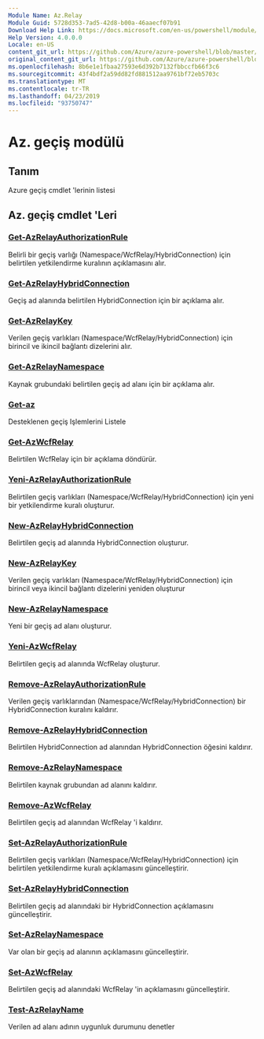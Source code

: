 ```yaml
---
Module Name: Az.Relay
Module Guid: 5728d353-7ad5-42d8-b00a-46aaecf07b91
Download Help Link: https://docs.microsoft.com/en-us/powershell/module/az.relay
Help Version: 4.0.0.0
Locale: en-US
content_git_url: https://github.com/Azure/azure-powershell/blob/master/src/Relay/Relay/help/Az.Relay.md
original_content_git_url: https://github.com/Azure/azure-powershell/blob/master/src/Relay/Relay/help/Az.Relay.md
ms.openlocfilehash: 8b6e1e1fbaa27593e6d392b7132fbbccfb66f3c6
ms.sourcegitcommit: 43f4bdf2a59dd82fd881512aa9761bf72eb5703c
ms.translationtype: MT
ms.contentlocale: tr-TR
ms.lasthandoff: 04/23/2019
ms.locfileid: "93750747"
---
```

# Az. geçiş modülü
## Tanım
Azure geçiş cmdlet 'lerinin listesi

## Az. geçiş cmdlet 'Leri
### [Get-AzRelayAuthorizationRule](Get-AzRelayAuthorizationRule.md)
Belirli bir geçiş varlığı (Namespace/WcfRelay/HybridConnection) için belirtilen yetkilendirme kuralının açıklamasını alır.

### [Get-AzRelayHybridConnection](Get-AzRelayHybridConnection.md)
Geçiş ad alanında belirtilen HybridConnection için bir açıklama alır.

### [Get-AzRelayKey](Get-AzRelayKey.md)
Verilen geçiş varlıkları (Namespace/WcfRelay/HybridConnection) için birincil ve ikincil bağlantı dizelerini alır.

### [Get-AzRelayNamespace](Get-AzRelayNamespace.md)
Kaynak grubundaki belirtilen geçiş ad alanı için bir açıklama alır.

### [Get-az](Get-AzRelayOperation.md)
Desteklenen geçiş Işlemlerini Listele

### [Get-AzWcfRelay](Get-AzWcfRelay.md)
Belirtilen WcfRelay için bir açıklama döndürür.

### [Yeni-AzRelayAuthorizationRule](New-AzRelayAuthorizationRule.md)
Belirtilen geçiş varlıkları (Namespace/WcfRelay/HybridConnection) için yeni bir yetkilendirme kuralı oluşturur.

### [New-AzRelayHybridConnection](New-AzRelayHybridConnection.md)
Belirtilen geçiş ad alanında HybridConnection oluşturur.

### [New-AzRelayKey](New-AzRelayKey.md)
Verilen geçiş varlıkları (Namespace/WcfRelay/HybridConnection) için birincil veya ikincil bağlantı dizelerini yeniden oluşturur

### [New-AzRelayNamespace](New-AzRelayNamespace.md)
Yeni bir geçiş ad alanı oluşturur.

### [Yeni-AzWcfRelay](New-AzWcfRelay.md)
Belirtilen geçiş ad alanında WcfRelay oluşturur.

### [Remove-AzRelayAuthorizationRule](Remove-AzRelayAuthorizationRule.md)
Verilen geçiş varlıklarından (Namespace/WcfRelay/HybridConnection) bir HybridConnection kuralını kaldırır.

### [Remove-AzRelayHybridConnection](Remove-AzRelayHybridConnection.md)
Belirtilen HybridConnection ad alanından HybridConnection öğesini kaldırır.

### [Remove-AzRelayNamespace](Remove-AzRelayNamespace.md)
Belirtilen kaynak grubundan ad alanını kaldırır. 

### [Remove-AzWcfRelay](Remove-AzWcfRelay.md)
Belirtilen geçiş ad alanından WcfRelay 'i kaldırır.

### [Set-AzRelayAuthorizationRule](Set-AzRelayAuthorizationRule.md)
Belirtilen geçiş varlıkları (Namespace/WcfRelay/HybridConnection) için belirtilen yetkilendirme kuralı açıklamasını güncelleştirir.

### [Set-AzRelayHybridConnection](Set-AzRelayHybridConnection.md)
Belirtilen geçiş ad alanındaki bir HybridConnection açıklamasını güncelleştirir.

### [Set-AzRelayNamespace](Set-AzRelayNamespace.md)
Var olan bir geçiş ad alanının açıklamasını güncelleştirir.

### [Set-AzWcfRelay](Set-AzWcfRelay.md)
Belirtilen geçiş ad alanındaki WcfRelay 'in açıklamasını güncelleştirir.

### [Test-AzRelayName](Test-AzRelayName.md)
Verilen ad alanı adının uygunluk durumunu denetler

